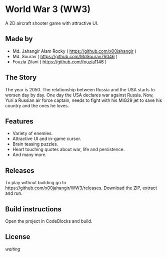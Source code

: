 # World War 3 (WW3)
A 2D aircraft shooter game with attractive UI.

## Made by
 - Md. Jahangir Alam Rocky ( https://github.com/x00jahangir )
 - Md. Sourav ( https://github.com/MdSourav76046 )
 - Fouzia Zilani ( https://github.com/fouzia1146 )

## The Story

The year is 2050. The relationship between Russia and the USA starts to worsen day by day. One day the USA declares war against Russia. Now, Yuri a Russian air force captain, needs to fight with his MIG29 jet to save his country and the ones he loves.

## Features

 - Variety of enemies.
 - Attractive UI and in-game cursor.
 - Brain teasing puzzles.
 - Heart touching quotes about war, life and persistence.
 - And many more.
## Releases

To play without building go to https://github.com/x00jahangir/WW3/releases. Download the ZIP, extract and run.

## Build instructions

Open the project in CodeBlocks and build.

## License

*waiting*
